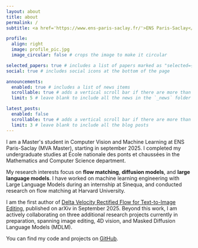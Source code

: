 ```yaml
---
layout: about
title: about
permalink: /
subtitle: <a href='https://www.ens-paris-saclay.fr/'>ENS Paris-Saclay</a>. <a href='https://www.enpc.fr/'>École nationale des ponts et chaussées, Institut Polytechnique de Paris </a>. Machine Learning.

profile:
  align: right
  image: profile_pic.jpg
  image_circular: false # crops the image to make it circular

selected_papers: true # includes a list of papers marked as "selected={true}"
social: true # includes social icons at the bottom of the page

announcements:
  enabled: true # includes a list of news items
  scrollable: true # adds a vertical scroll bar if there are more than 3 news items
  limit: 5 # leave blank to include all the news in the `_news` folder

latest_posts:
  enabled: false
  scrollable: true # adds a vertical scroll bar if there are more than 3 new posts items
  limit: 3 # leave blank to include all the blog posts
---
```


I am a Master's student in Computer Vision and Machine Learning at ENS Paris-Saclay (MVA Master), starting in september 2025. I completed my undergraduate studies at École nationale des ponts et chaussées in the Mathematics and Computer Science department.

My research interests focus on **flow matching**, **diffusion models**, and **large language models**. I have worked on machine learning engineering with Large Language Models during an internship at Sinequa, and conducted research on flow matching at Harvard University.

I am the first author of [Delta Velocity Rectified Flow for Text-to-Image Editing](https://arxiv.org/abs/2509.05342), published on arXiv in September 2025. Beyond this work, I am actively collaborating on three additional research projects currently in preparation, spanning image editing, 4D vision, and Masked Diffusion Language Models (MDLM).

You can find my code and projects on [GitHub](https://github.com/gaspardbd).

